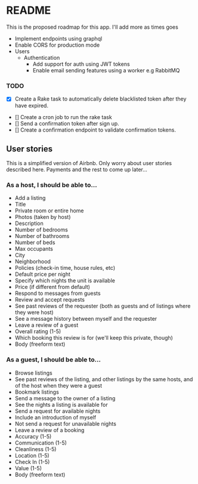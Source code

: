 # README

This is the proposed roadmap for this app. I'll add more as times goes

- Implement endpoints using graphql
- Enable CORS for production mode
- Users
  - Authentication
    - Add support for auth using JWT tokens
    - Enable email sending features using a worker e.g RabbitMQ

### TODO
- [X] Create a Rake task to automatically delete blacklisted token after they have expired.
- [] Create a cron job to run the rake task
- [] Send a confirmation token after sign up.
- [] Create a confirmation endpoint to validate confirmation tokens.

## User stories

This is a simplified version of Airbnb. Only worry about user stories described here.
Payments and the rest to come up later...

### As a host, I should be able to...

- Add a listing
- Title
- Private room or entire home
- Photos (taken by host)
- Description
- Number of bedrooms
- Number of bathrooms
- Number of beds
- Max occupants
- City
- Neighborhood
- Policies (check-in time, house rules, etc)
- Default price per night
- Specify which nights the unit is available
- Price (if different from default)
- Respond to messages from guests
- Review and accept requests
- See past reviews of the requester (both as guests and of listings where they were host)
- See a message history between myself and the requester
- Leave a review of a guest
- Overall rating (1-5)
- Which booking this review is for (we'll keep this private, though)
- Body (freeform text)

### As a guest, I should be able to...

- Browse listings
- See past reviews of the listing, and other listings by the same hosts, and of the host when they were a guest
- Bookmark listings
- Send a message to the owner of a listing
- See the nights a listing is available for
- Send a request for available nights
- Include an introduction of myself
- Not send a request for unavailable nights
- Leave a review of a booking
- Accuracy (1-5)
- Communication (1-5)
- Cleanliness (1-5)
- Location (1-5)
- Check In (1-5)
- Value (1-5)
- Body (freeform text)